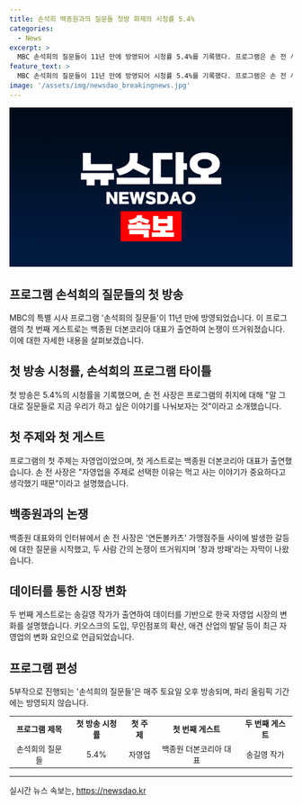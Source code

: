 ```yaml
---
title: 손석희 백종원과의 질문들 첫방 화제의 시청률 5.4%
categories:
  - News
excerpt: >
  MBC 손석희의 질문들이 11년 만에 방영되어 시청률 5.4%를 기록했다. 프로그램은 손 전 사장의 진행으로 자영업을 주제로 전개됐는데, 첫 게스트로 백종원이 출연해 연돈볼카츠 논쟁을 끌어냈다. 송길영 작가도 출연해 자영업의 현황과 변화를 논의했다. 이 새로운 프로그램은 다음 토요일 오후에도 방영될 예정이다.
feature_text: >
  MBC 손석희의 질문들이 11년 만에 방영되어 시청률 5.4%를 기록했다. 프로그램은 손 전 사장의 진행으로 자영업을 주제로 전개됐는데, 첫 게스트로 백종원이 출연해 연돈볼카츠 논쟁을 끌어냈다. 송길영 작가도 출연해 자영업의 현황과 변화를 논의했다. 이 새로운 프로그램은 다음 토요일 오후에도 방영될 예정이다.
image: '/assets/img/newsdao_breakingnews.jpg'
---
```


<p><img src="/assets/img/newsdao_breakingnews.jpg" alt="ontimetimes 속보" /></p>

<h2 data-ke-size="size26">프로그램 손석희의 질문들의 첫 방송</h2>

<p data-ke-size="size16">MBC의 특별 시사 프로그램 '손석희의 질문들'이 11년 만에 방영되었습니다. 이 프로그램의 첫 번째 게스트로는 백종원 더본코리아 대표가 출연하여 논쟁이 뜨거워졌습니다. 이에 대한 자세한 내용을 살펴보겠습니다.</p>

<h2 data-ke-size="size26">첫 방송 시청률, 손석희의 프로그램 타이틀</h2>

<p data-ke-size="size16">첫 방송은 5.4%의 시청률을 기록했으며, 손 전 사장은 프로그램의 취지에 대해 "말 그대로 질문들로 지금 우리가 하고 싶은 이야기를 나눠보자는 것"이라고 소개했습니다.</p>

<h2 data-ke-size="size26">첫 주제와 첫 게스트</h2>

<p data-ke-size="size16">프로그램의 첫 주제는 자영업이었으며, 첫 게스트로는 백종원 더본코리아 대표가 출연했습니다. 손 전 사장은 "자영업을 주제로 선택한 이유는 먹고 사는 이야기가 중요하다고 생각했기 때문"이라고 설명했습니다.</p>

<h2 data-ke-size="size26">백종원과의 논쟁</h2>

<p data-ke-size="size16">백종원 대표와의 인터뷰에서 손 전 사장은 '연돈볼카츠' 가맹점주들 사이에 발생한 갈등에 대한 질문을 시작했고, 두 사람 간의 논쟁이 뜨거워지며 '창과 방패'라는 자막이 나왔습니다.</p>

<h2 data-ke-size="size26">데이터를 통한 시장 변화</h2>

<p data-ke-size="size16">두 번째 게스트로는 송길영 작가가 출연하여 데이터를 기반으로 한국 자영업 시장의 변화를 설명했습니다. 키오스크의 도입, 무인점포의 확산, 애견 산업의 발달 등이 최근 자영업의 변화 요인으로 언급되었습니다.</p>

<h2 data-ke-size="size26">프로그램 편성</h2>

<p data-ke-size="size16">5부작으로 진행되는 '손석희의 질문들'은 매주 토요일 오후 방송되며, 파리 올림픽 기간에는 방영되지 않습니다.</p>

<table>
    <tr>
        <td style="text-align: center; height: 17px;"><b>프로그램 제목</b></td>
        <td style="text-align: center; height: 17px;"><b>첫 방송 시청률</b></td>
        <td style="text-align: center; height: 17px;"><b>첫 주제</b></td>
        <td style="text-align: center; height: 17px;"><b>첫 번째 게스트</b></td>
        <td style="text-align: center; height: 17px;"><b>두 번째 게스트</b></td>
    </tr>
    <tr>
        <td style="text-align: center; height: 17px;">손석희의 질문들</td>
        <td style="text-align: center; height: 17px;">5.4%</td>
        <td style="text-align: center; height: 17px;">자영업</td>
        <td style="text-align: center; height: 17px;">백종원 더본코리아 대표</td>
        <td style="text-align: center; height: 17px;">송길영 작가</td>
    </tr>
</table>

<p><hr></p>
실시간 뉴스 속보는, <a href="https://newsdao.kr" rel="dofollow">https://newsdao.kr</a>


